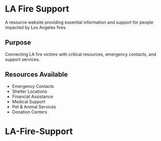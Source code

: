 
# LA Fire Support

A resource website providing essential information and support for people impacted by Los Angeles fires.

## Purpose
Connecting LA fire victims with critical resources, emergency contacts, and support services.

## Resources Available
- Emergency Contacts
- Shelter Locations
- Financial Assistance
- Medical Support
- Pet & Animal Services
- Donation Centers
# LA-Fire-Support